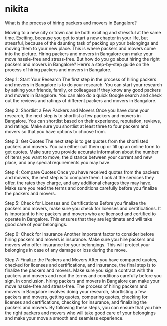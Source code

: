# nikita
What is the process of hiring packers and movers in Bangalore?

Moving to a new city or town can be both exciting and stressful at the same time. Exciting, because you get to start a new chapter in your life, but stressful, because of the daunting task of packing up your belongings and moving them to your new place. This is where packers and movers come into the picture. Hiring packers and movers in Bangalore can make your move hassle-free and stress-free. But how do you go about hiring the right packers and movers in Bangalore? Here’s a step-by-step guide on the process of hiring packers and movers in Bangalore.

Step 1: Start Your Research
The first step in the process of hiring packers and movers in Bangalore is to do your research. You can start your research by asking your friends, family, or colleagues if they know any good packers and movers in Bangalore. You can also do a quick Google search and check out the reviews and ratings of different packers and movers in Bangalore.

Step 2: Shortlist a Few Packers and Movers
Once you have done your research, the next step is to shortlist a few packers and movers in Bangalore. You can shortlist based on their experience, reputation, reviews, and ratings. Make sure you shortlist at least three to four packers and movers so that you have options to choose from.

Step 3: Get Quotes
The next step is to get quotes from the shortlisted packers and movers. You can either call them up or fill up an online form to get quotes. Make sure you provide accurate information about the number of items you want to move, the distance between your current and new place, and any special requirements you may have.

Step 4: Compare Quotes
Once you have received quotes from the packers and movers, the next step is to compare them. Look at the services they offer, the rates they charge, and any additional charges they may have. Make sure you read the terms and conditions carefully before you finalize the packers and movers.

Step 5: Check for Licenses and Certifications
Before you finalize the packers and movers, make sure you check for licenses and certifications. It is important to hire packers and movers who are licensed and certified to operate in Bangalore. This ensures that they are legitimate and will take good care of your belongings.

Step 6: Check for Insurance
Another important factor to consider before hiring packers and movers is insurance. Make sure you hire packers and movers who offer insurance for your belongings. This will protect your belongings in case of any damage or loss during the move.

Step 7: Finalize the Packers and Movers
After you have compared quotes, checked for licenses and certifications, and insurance, the final step is to finalize the packers and movers. Make sure you sign a contract with the packers and movers and read the terms and conditions carefully before you sign.
In conclusion, hiring packers and movers in Bangalore can make your move hassle-free and stress-free. The process of hiring packers and movers in Bangalore involves doing your research, shortlisting a few packers and movers, getting quotes, comparing quotes, checking for licenses and certifications, checking for insurance, and finalizing the packers and movers. By following these steps, you can ensure that you hire the right packers and movers who will take good care of your belongings and make your move a smooth and seamless experience.



